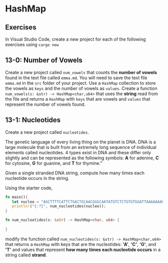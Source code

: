 # HashMap

## Exercises

In Visual Studio Code, create a new project for each of the following exercises using `cargo new`

## 13-0:  Number of Vowels

Create a new project called `num_vowels` that counts the **number of vowels** found in the text file called `emma.md`.  You will need to save the text file ``emma.md`` in the `src` folder of your project.  Use a `HashMap` collection to store the vowels as `keys` and the number of vowels as `values`. Create a function `num_vowels(s: &str) -> HashMap<char,u64>` that uses the **string** read from the file and returns a `HashMap` with `keys` that are vowels and `values` that represent the number of vowels found.

## 13-1: Nucleotides

Create a new project called `nucleotides`.

The genetic language of every living thing on the planet is DNA. DNA is a large molecule that is built from an extremely long sequence of individual elements called nucleotides. 4 types exist in DNA and these differ only slightly and can be represented as the following symbols: **A** for adenine, **C** for cytosine, **G** for guanine, and **T** for thymine."

Given a single stranded DNA string, compute how many times each nucleotide occurs in the string.

Using the starter code,

```rust
fn main(){
   let nucleo = "AGCTTTTCATTCTGACTGCAACGGGCAATATGTCTCTGTGTGGATTAAAAAAAGAGTGTCTGATAGCAGC";
   println!("{:?}", num_nucleotides(nucleo));
}

fn num_nucleotides(s: &str) -> HashMap<char, u64> {
	
}

```

modify the function called `num_nucleotides(s: &str) -> HashMap<char,u64>`  that returns a `HashMap` with keys that are the nucleotides:  **'A'**, **'C'**, **'G'**, and **'T'** and values that represent **how many times each nucleotide occurs** in a string called **strand**.